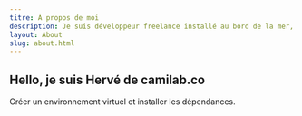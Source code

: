 ```yaml
---
titre: A propos de moi
description: Je suis développeur freelance installé au bord de la mer, dans le Cotentin.
layout: About
slug: about.html
---
```


## Hello, je suis Hervé de camilab.co

Créer un environnement virtuel et installer les dépendances.
